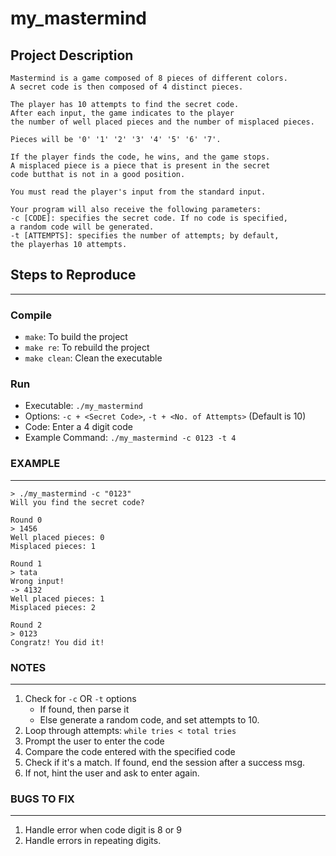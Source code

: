 # my_mastermind

## Project Description

```
Mastermind is a game composed of 8 pieces of different colors.
A secret code is then composed of 4 distinct pieces.

The player has 10 attempts to find the secret code.
After each input, the game indicates to the player
the number of well placed pieces and the number of misplaced pieces.

Pieces will be '0' '1' '2' '3' '4' '5' '6' '7'.

If the player finds the code, he wins, and the game stops.
A misplaced piece is a piece that is present in the secret
code butthat is not in a good position.

You must read the player's input from the standard input.

Your program will also receive the following parameters:
-c [CODE]: specifies the secret code. If no code is specified,
a random code will be generated.
-t [ATTEMPTS]: specifies the number of attempts; by default,
the playerhas 10 attempts.
```

## Steps to Reproduce

---

### Compile

-   `make`: To build the project
-   `make re`: To rebuild the project
-   `make clean`: Clean the executable

### Run

-   Executable: `./my_mastermind`
-   Options: `-c + <Secret Code>`, `-t + <No. of Attempts>` (Default is 10)
-   Code: Enter a 4 digit code
-   Example Command: `./my_mastermind -c 0123 -t 4`

### EXAMPLE

---

```
> ./my_mastermind -c "0123"
Will you find the secret code?

Round 0
> 1456
Well placed pieces: 0
Misplaced pieces: 1

Round 1
> tata
Wrong input!
-> 4132
Well placed pieces: 1
Misplaced pieces: 2

Round 2
> 0123
Congratz! You did it!
```

### NOTES

---

1. Check for `-c` OR `-t` options
    - If found, then parse it
    - Else generate a random code, and set attempts to 10.
2. Loop through attempts: `while tries < total tries`
3. Prompt the user to enter the code
4. Compare the code entered with the specified code
5. Check if it's a match. If found, end the session after a success msg.
6. If not, hint the user and ask to enter again.

### BUGS TO FIX

---

1. Handle error when code digit is 8 or 9
2. Handle errors in repeating digits.
